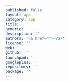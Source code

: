 ```yaml
---
published: false
layout: app
category: app
title: 
generic: 
description: ''
authors: '<a href=""></a>'
license: ''
web: ''
github: ''
launchpad: ''
googleplus: ''
repository: ''
package: ''
---
```

